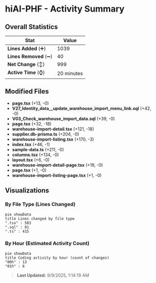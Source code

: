 # hiAI-PHF - Activity Summary 

## Overall Statistics

| Stat                   | Value                                                             |
| ---------------------- | ----------------------------------------------------------------- |
| **Lines Added** (➕)   | 1039                                          |
| **Lines Removed** (➖) | 40                                        |
| **Net Change** (↕)    | 999                |
| **Active Time** (⌚)   | 20 minutes |


## Modified Files
- **page.tsx** (+13, -0)
- **V27_Identity_data__update_warehouse_import_menu_link.sql** (+42, -0)
- **V03_Check_warehouse_import_data.sql** (+39, -0)
- **page.tsx** (+32, -18)
- **warehouse-import-detail.tsx** (+121, -18)
- **supplier.db-prisma.ts** (+204, -0)
- **warehouse-import-listing.tsx** (+170, -3)
- **index.tsx** (+46, -1)
- **sample-data.ts** (+211, -0)
- **columns.tsx** (+134, -0)
- **layout.tsx** (+6, -0)
- **warehouse-import-detail-page.tsx** (+19, -0)
- **page.tsx** (+1, -0)
- **warehouse-import-listing-page.tsx** (+1, -0)

## Visualizations

### By File Type (Lines Changed)

```mermaid
pie showData
title Lines changed by file type
".tsx" : 583
".sql" : 81
".ts" : 415
```

### By Hour (Estimated Activity Count)

```mermaid
pie showData
title Coding activity by hour (count of changes)
"00h" : 13
"01h" : 6
```


> **Last Updated:** 9/9/2025, 1:14:19 AM